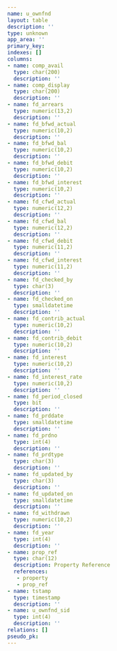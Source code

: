 ```yaml
---
name: u_ownfnd
layout: table
description: ''
type: unknown
app_area: ''
primary_key: 
indexes: []
columns:
- name: comp_avail
  type: char(200)
  description: ''
- name: comp_display
  type: char(200)
  description: ''
- name: fd_arrears
  type: numeric(13,2)
  description: ''
- name: fd_bfwd_actual
  type: numeric(10,2)
  description: ''
- name: fd_bfwd_bal
  type: numeric(10,2)
  description: ''
- name: fd_bfwd_debit
  type: numeric(10,2)
  description: ''
- name: fd_bfwd_interest
  type: numeric(10,2)
  description: ''
- name: fd_cfwd_actual
  type: numeric(12,2)
  description: ''
- name: fd_cfwd_bal
  type: numeric(12,2)
  description: ''
- name: fd_cfwd_debit
  type: numeric(11,2)
  description: ''
- name: fd_cfwd_interest
  type: numeric(11,2)
  description: ''
- name: fd_checked_by
  type: char(3)
  description: ''
- name: fd_checked_on
  type: smalldatetime
  description: ''
- name: fd_contrib_actual
  type: numeric(10,2)
  description: ''
- name: fd_contrib_debit
  type: numeric(10,2)
  description: ''
- name: fd_interest
  type: numeric(10,2)
  description: ''
- name: fd_interest_rate
  type: numeric(10,2)
  description: ''
- name: fd_period_closed
  type: bit
  description: ''
- name: fd_prddate
  type: smalldatetime
  description: ''
- name: fd_prdno
  type: int(4)
  description: ''
- name: fd_prdtype
  type: char(3)
  description: ''
- name: fd_updated_by
  type: char(3)
  description: ''
- name: fd_updated_on
  type: smalldatetime
  description: ''
- name: fd_withdrawn
  type: numeric(10,2)
  description: ''
- name: fd_year
  type: int(4)
  description: ''
- name: prop_ref
  type: char(12)
  description: Property Reference
  references:
   - property
   - prop_ref
- name: tstamp
  type: timestamp
  description: ''
- name: u_ownfnd_sid
  type: int(4)
  description: ''
relations: []
pseudo_pk: 
---
```


